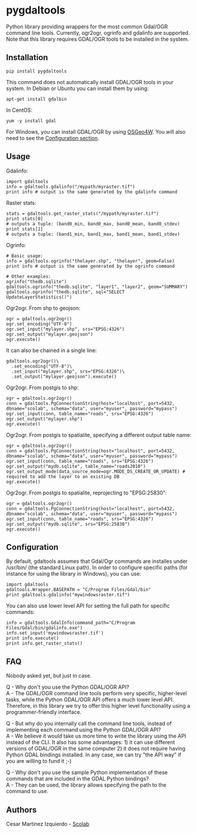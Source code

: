 # pygdaltools

Python library providing wrappers for the most common Gdal/OGR command line tools. Currently, ogr2ogr, ogrinfo and gdalinfo are supported.
Note that this library requires GDAL/OGR tools to be installed in the system.

## Installation

```
pip install pygdaltools
```

This command does not automatically install GDAL/OGR tools in your system.
In Debian or Ubuntu you can install them by using:

```
apt-get install gdalbin
```

In CentOS:

```
yum -y install gdal
```

For Windows, you can install GDAL/OGR by using [OSGeo4W](https://trac.osgeo.org/osgeo4w/).
You will also need to see the [Configuration section](#markdown-header-configuration).

## Usage

Gdalinfo:


```
import gdaltools
info = gdaltools.gdalinfo("/mypath/myraster.tif")
print info # output is the same generated by the gdalinfo command
```

Raster stats:


```
stats = gdaltools.get_raster_stats("/mypath/myraster.tif")
print stats[0]
# outputs a tuple: (band0_min, band0_max, band0_mean, band0_stdev)
print stats[1]
# outputs a tuple: (band1_min, band1_max, band1_mean, band1_stdev)
```

Ogrinfo:

```
# Basic usage:
info = gdaltools.ogrinfo("thelayer.shp", "thelayer", geom=False)
print info # output is the same generated by the ogrinfo command

# Other examples:
ogrinfo("thedb.sqlite")
gdaltools.ogrinfo("thedb.sqlite", "layer1", "layer2", geom="SUMMARY")
gdaltools.ogrinfo("thedb.sqlite", sql="SELECT UpdateLayerStatistics()")
```

Ogr2ogr. From shp to geojson:

```
ogr = gdaltools.ogr2ogr()
ogr.set_encoding("UTF-8")
ogr.set_input("mylayer.shp", srs="EPSG:4326")
ogr.set_output("mylayer.geojson")
ogr.execute()
```

It can also be chained in a single line:

```
gdaltools.ogr2ogr()\
  .set_encoding("UTF-8")\
  .set_input("mylayer.shp", srs="EPSG:4326")\
  .set_output("mylayer.geojson").execute()
```

Ogr2ogr. From postgis to shp:

```
ogr = gdaltools.ogr2ogr()
conn = gdaltools.PgConnectionString(host="localhost", port=5432, dbname="scolab", schema="data", user="myuser", password="mypass")
ogr.set_input(conn, table_name="roads", srs="EPSG:4326")
ogr.set_output("mylayer.shp")
ogr.execute()
```

Ogr2ogr. From postgis to spatialite, specifying a different output table name:

```
ogr = gdaltools.ogr2ogr()
conn = gdaltools.PgConnectionString(host="localhost", port=5432, dbname="scolab", schema="data", user="myuser", password="mypass")
ogr.set_input(conn, table_name="roads", srs="EPSG:4326")
ogr.set_output("mydb.sqlite", table_name="roads2010")
ogr.set_output_mode(data_source_mode=ogr.MODE_DS_CREATE_OR_UPDATE) # required to add the layer to an existing DB
ogr.execute()
```

Ogr2ogr. From postgis to spatialite, reprojecting to "EPSG:25830":

```
ogr = gdaltools.ogr2ogr()
conn = gdaltools.PgConnectionString(host="localhost", port=5432, dbname="scolab", schema="data", user="myuser", password="mypass")
ogr.set_input(conn, table_name="roads", srs="EPSG:4326")
ogr.set_output("mydb.sqlite", srs="EPSG:25830")
ogr.execute()
```

## Configuration

By default, gdaltools assumes that Gdal/Ogr commands are installes under /usr/bin/ (the standard Linux path).
In order to configure specific paths (for instance for using the library in Windows), you can use:

```
import gdaltools
gdaltools.Wrapper.BASEPATH = "C/Program Files/Gdal/bin"
print gdaltools.gdalinfo("mywindowsraster.tif")
```

You can also use lower level API for setting the full path for specific commands:

```
info = gdaltools.GdalInfo(command_path="C/Program Files/Gdal/bin/gdalinfo.exe")
info.set_input('mywindowsraster.tif')
print info.execute()
print info.get_raster_stats()
```

## FAQ

Nobody asked yet, but just in case.

Q - Why don't you use the Python GDAL/OGR API?  
A - The GDAL/OGR command line tools perform very specific, higher-level tasks, while
the Python GDAL/OGR API offers a much lower level API. Therefore, in this library we
try to offer this higher level functionality using a programmer-friendly interface.

Q - But why do you internally call the command line tools, instead of implementing
each command using the Python GDAL/OGR API?  
A - We believe it would take us more time to write the library using the API instead of the CLI.
It also has some advantages: 1) it can use different versions of GDAL/OGR in the same computer
2) it does not require having Python GDAL bindings installed.
In any case, we can try "the API way" if you are willing to fund it ;-)

Q - Why don't you use the sample Python implementation of these commands that are
 included in the GDAL Python bindings?  
A - They can be used, the library allows specifying the path to the command to use.


## Authors

Cesar Martinez Izquierdo - [Scolab](http://scolab.es)
